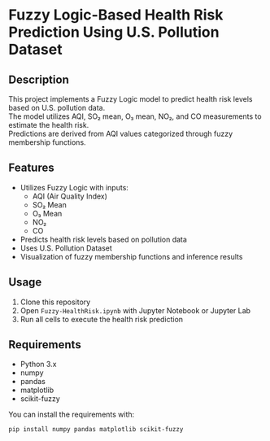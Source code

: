 # Fuzzy Logic-Based Health Risk Prediction Using U.S. Pollution Dataset

## Description

This project implements a Fuzzy Logic model to predict health risk levels based on U.S. pollution data.  
The model utilizes AQI, SO₂ mean, O₃ mean, NO₂, and CO measurements to estimate the health risk.  
Predictions are derived from AQI values categorized through fuzzy membership functions.

## Features

- Utilizes Fuzzy Logic with inputs:
  - AQI (Air Quality Index)
  - SO₂ Mean
  - O₃ Mean
  - NO₂
  - CO
- Predicts health risk levels based on pollution data
- Uses U.S. Pollution Dataset
- Visualization of fuzzy membership functions and inference results

## Usage

1. Clone this repository
2. Open `Fuzzy-HealthRisk.ipynb` with Jupyter Notebook or Jupyter Lab
3. Run all cells to execute the health risk prediction

## Requirements

- Python 3.x
- numpy
- pandas
- matplotlib
- scikit-fuzzy

You can install the requirements with:

```bash
pip install numpy pandas matplotlib scikit-fuzzy
